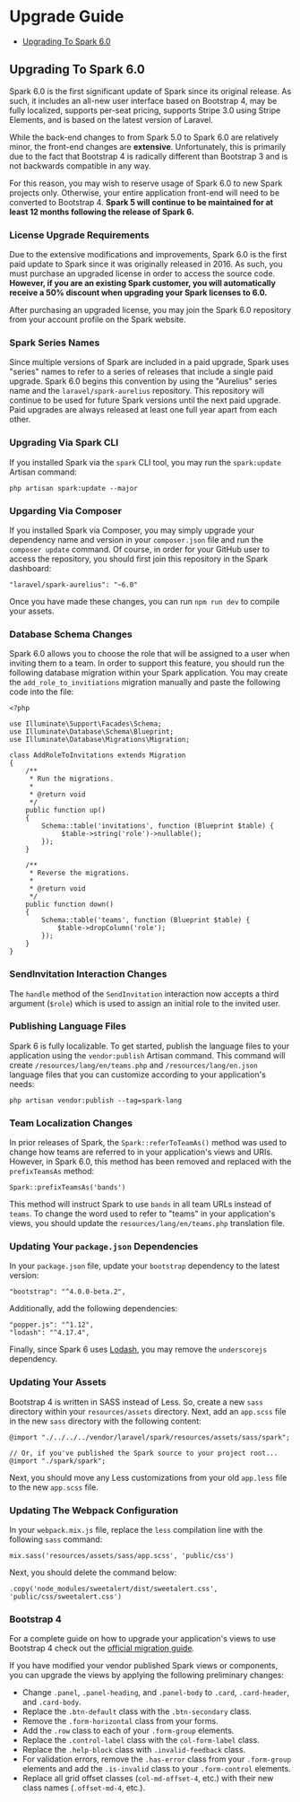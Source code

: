 # Upgrade Guide

- [Upgrading To Spark 6.0](#upgrade-spark-6.0)

<a name="upgrade-spark-6.0"></a>
## Upgrading To Spark 6.0

Spark 6.0 is the first significant update of Spark since its original release. As such, it includes an all-new user interface based on Bootstrap 4, may be fully localized, supports per-seat pricing, supports Stripe 3.0 using Stripe Elements, and is based on the latest version of Laravel.

While the back-end changes to from Spark 5.0 to Spark 6.0 are relatively minor, the front-end changes are **extensive**. Unfortunately, this is primarily due to the fact that Bootstrap 4 is radically different than Bootstrap 3 and is not backwards compatible in any way.

For this reason, you may wish to reserve usage of Spark 6.0 to new Spark projects only. Otherwise, your entire application front-end will need to be converted to Bootstrap 4. **Spark 5 will continue to be maintained for at least 12 months following the release of Spark 6.**

### License Upgrade Requirements

Due to the extensive modifications and improvements, Spark 6.0 is the first paid update to Spark since it was originally released in 2016. As such, you must purchase an upgraded license in order to access the source code. **However, if you are an existing Spark customer, you will automatically receive a 50% discount when upgrading your Spark licenses to 6.0.**

After purchasing an upgraded license, you may join the Spark 6.0 repository from your account profile on the Spark website.

### Spark Series Names

Since multiple versions of Spark are included in a paid upgrade, Spark uses "series" names to refer to a series of releases that include a single paid upgrade. Spark 6.0 begins this convention by using the "Aurelius" series name and the `laravel/spark-aurelius` repository. This repository will continue to be used for future Spark versions until the next paid upgrade. Paid upgrades are always released at least one full year apart from each other.

### Upgrading Via Spark CLI

If you installed Spark via the `spark` CLI tool, you may run the `spark:update` Artisan command:

    php artisan spark:update --major

### Upgarding Via Composer

If you installed Spark via Composer, you may simply upgrade your dependency name and version in your `composer.json` file and run the `composer update` command. Of course, in order for your GitHub user to access the repository, you should first join this repository in the Spark dashboard:

    "laravel/spark-aurelius": "~6.0"

Once you have made these changes, you can run `npm run dev` to compile your assets.

### Database Schema Changes

Spark 6.0 allows you to choose the role that will be assigned to a user when inviting them to a team. In order to support this feature, you should run the following database migration within your Spark application. You may create the `add_role_to_invitiations` migration manually and paste the following code into the file:

    <?php

    use Illuminate\Support\Facades\Schema;
    use Illuminate\Database\Schema\Blueprint;
    use Illuminate\Database\Migrations\Migration;

    class AddRoleToInvitations extends Migration
    {
        /**
         * Run the migrations.
         *
         * @return void
         */
        public function up()
        {
            Schema::table('invitations', function (Blueprint $table) {
    		     $table->string('role')->nullable();
            });
        }

        /**
         * Reverse the migrations.
         *
         * @return void
         */
        public function down()
        {
            Schema::table('teams', function (Blueprint $table) {
                $table->dropColumn('role');
            });
        }
    }

### SendInvitation Interaction Changes

The `handle` method of the `SendInvitation` interaction now accepts a third argument (`$role`) which is used to assign an initial role to the invited user.

### Publishing Language Files

Spark 6 is fully localizable. To get started, publish the language files to your application using the `vendor:publish` Artisan command. This command will create `/resources/lang/en/teams.php` and `/resources/lang/en.json` language files that you can customize according to your application's needs:

    php artisan vendor:publish --tag=spark-lang

### Team Localization Changes

In prior releases of Spark, the `Spark::referToTeamAs()` method was used to change how teams are referred to in your application's views and URIs. However, in Spark 6.0, this method has been removed and replaced with the `prefixTeamsAs` method:

    Spark::prefixTeamsAs('bands')

This method will instruct Spark to use `bands` in all team URLs instead of `teams`. To change the word used to refer to "teams" in your application's views, you should update the `resources/lang/en/teams.php` translation file.

### Updating Your `package.json` Dependencies

In your `package.json` file, update your `bootstrap` dependency to the latest version:

    "bootstrap": "^4.0.0-beta.2",

Additionally, add the following dependencies:

    "popper.js": "^1.12",
    "lodash": "^4.17.4",

Finally, since Spark 6 uses [Lodash](https://lodash.com/), you may remove the `underscorejs` dependency.

### Updating Your Assets

Bootstrap 4 is written in SASS instead of Less. So, create a new `sass` directory within your `resources/assets` directory. Next, add an `app.scss` file in the new `sass` directory with the following content:

    @import "./../../../vendor/laravel/spark/resources/assets/sass/spark";

    // Or, if you've published the Spark source to your project root...
    @import "./spark/spark";

Next, you should move any Less customizations from your old `app.less` file to the new `app.scss` file.

### Updating The Webpack Configuration

In your `webpack.mix.js` file, replace the `less` compilation line with the following `sass` command:

    mix.sass('resources/assets/sass/app.scss', 'public/css')

Next, you should delete the command below:

    .copy('node_modules/sweetalert/dist/sweetalert.css', 'public/css/sweetalert.css')

### Bootstrap 4

For a complete guide on how to upgrade your application's views to use Bootstrap 4 check out the [official migration guide](https://getbootstrap.com/docs/4.0/migration/).

If you have modified your vendor published Spark views or components, you can upgrade the views by applying the following preliminary changes:

- Change `.panel`, `.panel-heading`, and `.panel-body` to `.card`, `.card-header`, and `.card-body`.
- Replace the `.btn-default` class with the `.btn-secondary` class.
- Remove the `.form-horizontal` class from your forms.
- Add the `.row` class to each of your `.form-group` elements.
- Replace the `.control-label` class with the `col-form-label` class.
- Replace the `.help-block` class with `.invalid-feedback` class.
- For validation errors, remove the `.has-error` class from your `.form-group` elements and add the `.is-invalid` class to your `.form-control` elements.
- Replace all grid offset classes (`col-md-offset-4`, etc.) with their new class names (`.offset-md-4`, etc.).
